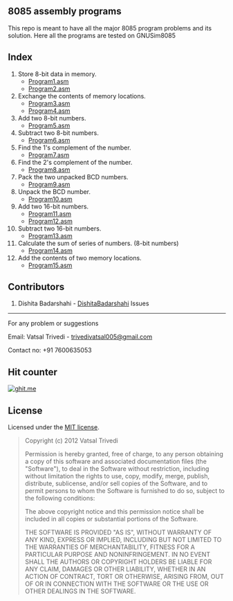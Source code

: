 8085 assembly programs
------------------------
This repo is meant to have all the major 8085 program problems and its solution.
Here all the programs are tested on GNUSim8085 


Index
-----------
1. Store 8-bit data in memory.
	- [Program1.asm](https://github.com/vattytrivedi/8085-programs/blob/master/Programs/Program1.asm)
	- [Program2.asm](https://github.com/vattytrivedi/8085-programs/blob/master/Programs/Program2.asm)
2. Exchange the contents of memory locations.
	- [Program3.asm](https://github.com/vattytrivedi/8085-programs/blob/master/Programs/Program3.asm)
	- [Program4.asm](https://github.com/vattytrivedi/8085-programs/blob/master/Programs/Program4.asm)
3. Add two 8-bit numbers.	
	- [Program5.asm](https://github.com/vattytrivedi/8085-programs/blob/master/Programs/Program5.asm)
4. Subtract two 8-bit numbers.
	- [Program6.asm](https://github.com/vattytrivedi/8085-programs/blob/master/Programs/Program6.asm)
5. Find the 1's complement of the number.
	- [Program7.asm](https://github.com/vattytrivedi/8085-programs/blob/master/Programs/Program7.asm)
6. Find the 2's complement of the number.
	- [Program8.asm](https://github.com/vattytrivedi/8085-programs/blob/master/Programs/Program8.asm)
7. Pack the two unpacked BCD numbers.
	- [Program9.asm](https://github.com/vattytrivedi/8085-programs/blob/master/Programs/Program9.asm)
8. Unpack the BCD number.
	- [Program10.asm](https://github.com/vattytrivedi/8085-programs/blob/master/Programs/Program10.asm)
9. Add two 16-bit numbers.
	- [Program11.asm](https://github.com/vattytrivedi/8085-programs/blob/master/Programs/Program11.asm)
	- [Program12.asm](https://github.com/vattytrivedi/8085-programs/blob/master/Programs/Program12.asm)
10. Subtract two 16-bit numbers.
	- [Program13.asm](https://github.com/vattytrivedi/8085-programs/blob/master/Programs/Program13.asm)
11. Calculate the sum of series of numbers. (8-bit numbers)
	- [Program14.asm](https://github.com/vattytrivedi/8085-programs/blob/master/Programs/Program14.asm)
12. Add the contents of two memory locations.
	- [Program15.asm](https://github.com/vattytrivedi/8085-programs/blob/master/Programs/Program15.asm)	

Contributors
-------------
 1. Dishita Badarshahi - [DishitaBadarshahi](https://github.com/DishitaBadarshahi)
Issues
-------------
For any problem or suggestions

Email: Vatsal Trivedi - trivedivatsal005@gmail.com

Contact no: +91 7600635053


Hit counter
----------------

[![ghit.me](https://ghit.me/badge.svg?repo=vattytrivedi/8085-programs)](https://ghit.me/repo/vattytrivedi/8085-programs)


License
----------------

Licensed under the [MIT license](http://www.opensource.org/licenses/mit-license.php).

> Copyright (c) 2012 Vatsal Trivedi
> 
> Permission is hereby granted, free of charge, to any person obtaining a copy of this software and associated documentation files (the "Software"), to deal in the Software without restriction, including without limitation the rights to use, copy, modify, merge, publish, distribute, sublicense, and/or sell copies of the Software, and to permit persons to whom the Software is furnished to do so, subject to the following conditions:
> 
> The above copyright notice and this permission notice shall be included in all copies or substantial portions of the Software.
> 
> THE SOFTWARE IS PROVIDED "AS IS", WITHOUT WARRANTY OF ANY KIND, EXPRESS OR IMPLIED, INCLUDING BUT NOT LIMITED TO THE WARRANTIES OF MERCHANTABILITY, FITNESS FOR A PARTICULAR PURPOSE AND NONINFRINGEMENT. IN NO EVENT SHALL THE AUTHORS OR COPYRIGHT HOLDERS BE LIABLE FOR ANY CLAIM, DAMAGES OR OTHER LIABILITY, WHETHER IN AN ACTION OF CONTRACT, TORT OR OTHERWISE, ARISING FROM, OUT OF OR IN CONNECTION WITH THE SOFTWARE OR THE USE OR OTHER DEALINGS IN THE SOFTWARE.
